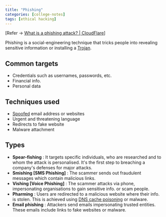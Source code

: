 ```yaml
---
title: "Phishing"
categories: [college-notes]
tags: [ethical hacking]
---
```


[Refer -> [What is a phishing attack? | CloudFlare](https://www.cloudflare.com/en-gb/learning/access-management/phishing-attack/)]

Phishing is a social-engineering technique that tricks people into revealing sensitive information or installing a [Trojan](2025-01-07-trojan.md).

## Common targets

- Credentials such as usernames, passwords, etc.
- Financial info.
- Personal data

## Techniques used

- [Spoofed](2025-01-08-spoofing.md) email address or websites
- Urgent and threatening language
- Redirects to fake website
- Malware attachment

## Types

- **Spear-fishing** : It targets specific individuals, who are researched and to whom the attack is personalised. It's the first step to breaching a company's defenses for major attacks.
- **Smishing [SMS Phishing]** : The scammer sends out fraudulent messages which contain malicious links.
- **Vishing [Voice Phishing]** : The scammer attacks via phone, impersonating organisations to gain sensitive info. or scam people.
- **Pharming** : Users are redirected to a malicious website where their info. is stolen. This is achieved using [DNS cache poisoning](2025-01-09-dns-cache-poisoning.md) or malware.
- **Email phishing** : Attackers send emails impersonating trusted entities. These emails include links to fake websites or malware.
